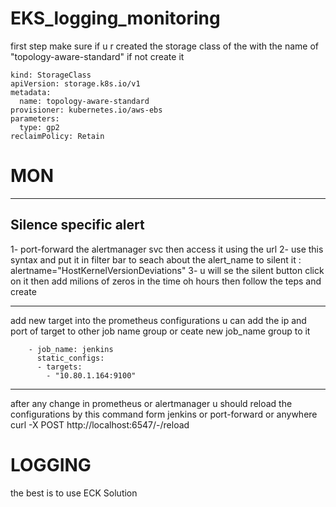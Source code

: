 # EKS_logging_monitoring



first step make sure if u r created the storage class of the with the name of "topology-aware-standard" if not create it
```
kind: StorageClass
apiVersion: storage.k8s.io/v1
metadata:
  name: topology-aware-standard
provisioner: kubernetes.io/aws-ebs
parameters:
  type: gp2
reclaimPolicy: Retain

```
# MON
-------------------

## Silence specific alert 
1- port-forward the alertmanager svc then access it using the url
2- use this syntax and put it in filter bar to seach about the alert_name to silent it  : alertname="HostKernelVersionDeviations"
3- u will se the silent button click on it then add milions of zeros in the time oh hours then follow the teps and create 

-----------------------
add new target into the prometheus configurations
u can add the ip and port of target to other job name group or ceate new job_name group to it 
```
    - job_name: jenkins
      static_configs:
      - targets:
        - "10.80.1.164:9100"

```
-----------------------
after any change in prometheus or alertmanager u should reload the configurations by this command form jenkins or port-forward or anywhere
curl -X POST http://localhost:6547/-/reload



# LOGGING

the best is to use ECK Solution 












